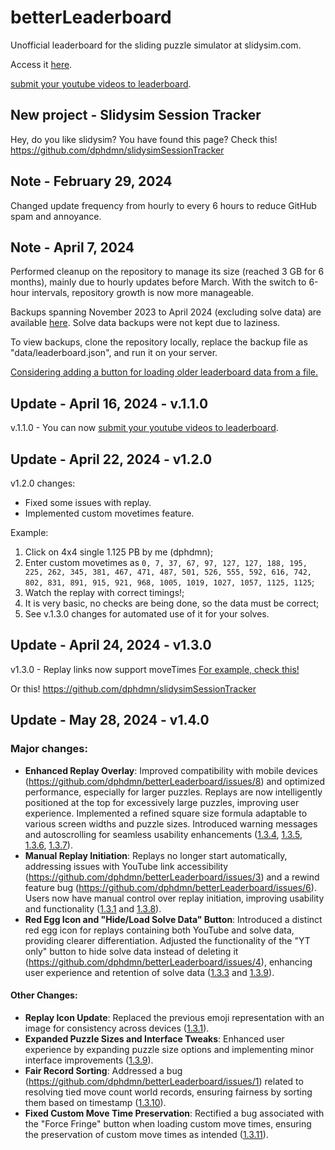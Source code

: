 # betterLeaderboard
Unofficial leaderboard for the sliding puzzle simulator at slidysim.com. 

Access it [here](https://dphdmn.github.io/betterLeaderboard/).

[submit your youtube videos to leaderboard](https://docs.google.com/forms/d/e/1FAIpQLSd14jEa6wVTrRkgiuEBKdC8nvdU4JjRfVuOIuPTtkl1zzzKxA/viewform).

## New project - Slidysim Session Tracker
Hey, do you like slidysim? You have found this page? Check this! https://github.com/dphdmn/slidysimSessionTracker

## Note - February 29, 2024
Changed update frequency from hourly to every 6 hours to reduce GitHub spam and annoyance.

## Note - April 7, 2024
Performed cleanup on the repository to manage its size (reached 3 GB for 6 months), mainly due to hourly updates before March. With the switch to 6-hour intervals, repository growth is now more manageable.

Backups spanning November 2023 to April 2024 (excluding solve data) are available [here](https://drive.google.com/file/d/1dzUc0bwpY4PUppNLjEXhW1WWHCu7CL-V/view?usp=sharing). Solve data backups were not kept due to laziness.

To view backups, clone the repository locally, replace the backup file as "data/leaderboard.json", and run it on your server.

[Considering adding a button for loading older leaderboard data from a file.](https://github.com/dphdmn/betterLeaderboard/issues/9)

## Update - April 16, 2024 - v.1.1.0
v.1.1.0 - You can now [submit your youtube videos to leaderboard](https://docs.google.com/forms/d/e/1FAIpQLSd14jEa6wVTrRkgiuEBKdC8nvdU4JjRfVuOIuPTtkl1zzzKxA/viewform).

## Update - April 22, 2024 - v1.2.0
v1.2.0 changes:
- Fixed some issues with replay. 
- Implemented custom movetimes feature.

Example:

1) Click on 4x4 single 1.125 PB by me (dphdmn);
2) Enter custom movetimes as ``0, 7, 37, 67, 97, 127, 127, 188, 195, 225, 262, 345, 381, 467, 471, 487, 501, 526, 555, 592, 616, 742, 802, 831, 891, 915, 921, 968, 1005, 1019, 1027, 1057, 1125, 1125``;
3) Watch the replay with correct timings!;
4) It is very basic, no checks are being done, so the data must be correct;
5) See v.1.3.0 changes for automated use of it for your solves.

## Update - April 24, 2024 - v1.3.0
v1.3.0 - Replay links now support moveTimes [For example, check this!](https://github.com/dphdmn/getLatestSolve/tree/main)

Or this!  https://github.com/dphdmn/slidysimSessionTracker

## Update - May 28, 2024 - v1.4.0

### Major changes:
- **Enhanced Replay Overlay**: Improved compatibility with mobile devices (https://github.com/dphdmn/betterLeaderboard/issues/8) and optimized performance, especially for larger puzzles. Replays are now intelligently positioned at the top for excessively large puzzles, improving user experience. Implemented a refined square size formula adaptable to various screen widths and puzzle sizes. Introduced warning messages and autoscrolling for seamless usability enhancements ([1.3.4](https://github.com/dphdmn/betterLeaderboard/commit/739d168502dad2892eac13476877a97c1bcdb3d1), [1.3.5](https://github.com/dphdmn/betterLeaderboard/commit/713bc840148a830e5e758571fbe996ee3bfe96b6), [1.3.6](https://github.com/dphdmn/betterLeaderboard/commit/c337baabd7b7b3e560213946e5021211c21b804b), [1.3.7](https://github.com/dphdmn/betterLeaderboard/commit/249c22e29cec345361d02810e221553187caef0e)).
- **Manual Replay Initiation**: Replays no longer start automatically, addressing issues with YouTube link accessibility (https://github.com/dphdmn/betterLeaderboard/issues/3) and a rewind feature bug (https://github.com/dphdmn/betterLeaderboard/issues/6). Users now have manual control over replay initiation, improving usability and functionality ([1.3.1](https://github.com/dphdmn/betterLeaderboard/commit/b90c7ad6d43cc65575e0ae8958bda34a872fe18a) and [1.3.8](https://github.com/dphdmn/betterLeaderboard/commit/1fdfe18d19a04f5f78a39ea4a7216909b704996c)).
- **Red Egg Icon and "Hide/Load Solve Data" Button**: Introduced a distinct red egg icon for replays containing both YouTube and solve data, providing clearer differentiation. Adjusted the functionality of the "YT only" button to hide solve data instead of deleting it (https://github.com/dphdmn/betterLeaderboard/issues/4), enhancing user experience and retention of solve data ([1.3.3](https://github.com/dphdmn/betterLeaderboard/commit/374acba4d34ec8ca5e0e86068423894ddfbeeae9) and [1.3.9](https://github.com/dphdmn/betterLeaderboard/commit/47f56395882efadfe834d2b2099109ab76bb0021)).

#### Other Changes:
- **Replay Icon Update**: Replaced the previous emoji representation with an image for consistency across devices ([1.3.1](https://github.com/dphdmn/betterLeaderboard/commit/b90c7ad6d43cc65575e0ae8958bda34a872fe18a)).
- **Expanded Puzzle Sizes and Interface Tweaks**: Enhanced user experience by expanding puzzle size options and implementing minor interface improvements ([1.3.9](https://github.com/dphdmn/betterLeaderboard/commit/47f56395882efadfe834d2b2099109ab76bb0021)).
- **Fair Record Sorting**: Addressed a bug (https://github.com/dphdmn/betterLeaderboard/issues/1) related to resolving tied move count world records, ensuring fairness by sorting them based on timestamp ([1.3.10](https://github.com/dphdmn/betterLeaderboard/commit/c56911fdb6940536f656438129614ba0085dbb1a)).
- **Fixed Custom Move Time Preservation**: Rectified a bug associated with the "Force Fringe" button when loading custom move times, ensuring the preservation of custom move times as intended ([1.3.11](https://github.com/dphdmn/betterLeaderboard/commit/07c24a937113e0a8ede7d4d7319508691b8d1779)).
